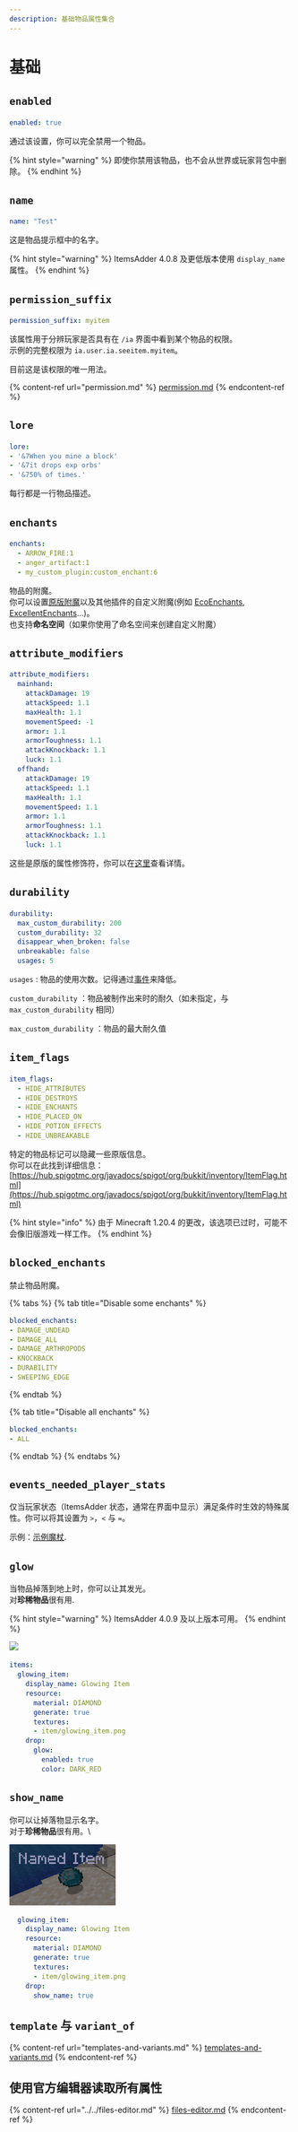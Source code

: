 ```yaml
---
description: 基础物品属性集合
---
```


# 基础

## `enabled`

```yaml
enabled: true
```

通过该设置，你可以完全禁用一个物品。

{% hint style="warning" %}
即使你禁用该物品，也不会从世界或玩家背包中删除。
{% endhint %}

## `name`

```yaml
name: "Test"
```

这是物品提示框中的名字。

{% hint style="warning" %}
ItemsAdder 4.0.8 及更低版本使用 `display_name` 属性。
{% endhint %}

## `permission_suffix`

```yaml
permission_suffix: myitem
```

该属性用于分辨玩家是否具有在 `/ia` 界面中看到某个物品的权限。\
示例的完整权限为 `ia.user.ia.seeitem.myitem`。

目前这是该权限的唯一用法。

{% content-ref url="permission.md" %}
[permission.md](permission.md)
{% endcontent-ref %}

## `lore`

```yaml
lore:
- '&7When you mine a block'
- '&7it drops exp orbs'
- '&750% of times.'
```

每行都是一行物品描述。

## `enchants`

```yaml
enchants:
  - ARROW_FIRE:1
  - anger_artifact:1
  - my_custom_plugin:custom_enchant:6
```

物品的附魔。\
你可以设置[原版附魔](https://hub.spigotmc.org/javadocs/bukkit/org/bukkit/enchantments/Enchantment.html)以及其他插件的自定义附魔(例如 [EcoEnchants](../../../compatibility-with-other-plugins/compatible/ecoenchants.md), [ExcellentEnchants](https://www.spigotmc.org/resources/goldenenchants-%E2%80%A2-more-vanilla-like-enchantments-1-14-1-16.61693/)...)。\
也支持**命名空间**（如果你使用了命名空间来创建自定义附魔）

## `attribute_modifiers`

```yaml
attribute_modifiers:
  mainhand:
    attackDamage: 19
    attackSpeed: 1.1
    maxHealth: 1.1
    movementSpeed: -1
    armor: 1.1
    armorToughness: 1.1
    attackKnockback: 1.1
    luck: 1.1
  offhand:
    attackDamage: 19
    attackSpeed: 1.1
    maxHealth: 1.1
    movementSpeed: 1.1
    armor: 1.1
    armorToughness: 1.1
    attackKnockback: 1.1
    luck: 1.1
```

这些是原版的属性修饰符，你可以在[这里](https://minecraft.gamepedia.com/Attribute#Attributes_available_on_all_living_entities)查看详情。

## `durability`

```yaml
durability:
  max_custom_durability: 200
  custom_durability: 32
  disappear_when_broken: false
  unbreakable: false
  usages: 5
```

`usages` : 物品的使用次数。记得通过[事件](events/)来降低。

`custom_durability` ：物品被制作出来时的耐久（如未指定，与 `max_custom_durability` 相同）

`max_custom_durability` ：物品的最大耐久值

## `item_flags`

```yaml
item_flags:
  - HIDE_ATTRIBUTES
  - HIDE_DESTROYS
  - HIDE_ENCHANTS
  - HIDE_PLACED_ON
  - HIDE_POTION_EFFECTS
  - HIDE_UNBREAKABLE
```

特定的物品标记可以隐藏一些原版信息。\
你可以在此找到详细信息：[https://hub.spigotmc.org/javadocs/spigot/org/bukkit/inventory/ItemFlag.html](https://hub.spigotmc.org/javadocs/spigot/org/bukkit/inventory/ItemFlag.html)

{% hint style="info" %}
由于 Minecraft 1.20.4 的更改，该选项已过时，可能不会像旧版游戏一样工作。
{% endhint %}

## `blocked_enchants`

禁止物品附魔。

{% tabs %}
{% tab title="Disable some enchants" %}
```yaml
blocked_enchants:
- DAMAGE_UNDEAD
- DAMAGE_ALL
- DAMAGE_ARTHROPODS
- KNOCKBACK
- DURABILITY
- SWEEPING_EDGE
```
{% endtab %}

{% tab title="Disable all enchants" %}
```yaml
blocked_enchants:
- ALL
```
{% endtab %}
{% endtabs %}

## `events_needed_player_stats`

仅当玩家状态（ItemsAdder 状态，通常在界面中显示）满足条件时生效的特殊属性。你可以将其设置为 `>`，`<` 与 `=`。

示例：[示例魔杖](../other-items-examples/magic-wand.md).

## `glow`

当物品掉落到地上时，你可以让其发光。\
对**珍稀物品**很有用.

{% hint style="warning" %}
ItemsAdder 4.0.9 及以上版本可用。
{% endhint %}

![](../../../.gitbook/assets/image_\(114\).png)

```yaml
items:
  glowing_item:
    display_name: Glowing Item
    resource:
      material: DIAMOND
      generate: true
      textures:
      - item/glowing_item.png
    drop:
      glow:
        enabled: true
        color: DARK_RED
```

## `show_name`

你可以让掉落物显示名字。\
对于**珍稀物品**很有用。\\

![](<../../../.gitbook/assets/image_(118) (1) (1) (1) (1) (1) (1) (1) (1) (1) (1) (1) (1) (1) (4) (1) (1) (1) (1) (6).png>)

```yaml
  glowing_item:
    display_name: Glowing Item
    resource:
      material: DIAMOND
      generate: true
      textures:
      - item/glowing_item.png
    drop:
      show_name: true
```

## `template` 与 `variant_of`

{% content-ref url="templates-and-variants.md" %}
[templates-and-variants.md](templates-and-variants.md)
{% endcontent-ref %}

## 使用官方编辑器读取所有属性

{% content-ref url="../../files-editor.md" %}
[files-editor.md](../../files-editor.md)
{% endcontent-ref %}
